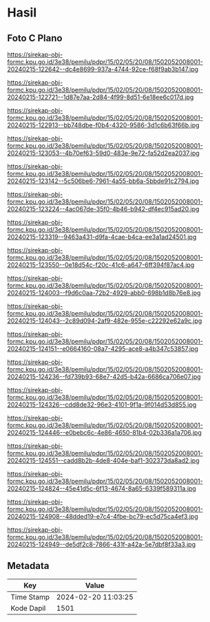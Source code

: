 # Hasil

## Foto C Plano

https://sirekap-obj-formc.kpu.go.id/3e38/pemilu/pdpr/15/02/05/20/08/1502052008001-20240215-122642--dc4e8699-937a-4744-92ce-f68f9ab3b147.jpg

https://sirekap-obj-formc.kpu.go.id/3e38/pemilu/pdpr/15/02/05/20/08/1502052008001-20240215-122721--1d87e7aa-2d84-4f99-8d51-6e18ee6c017d.jpg

https://sirekap-obj-formc.kpu.go.id/3e38/pemilu/pdpr/15/02/05/20/08/1502052008001-20240215-122913--bb748dbe-f0b4-4320-9586-3d1c6b63f66b.jpg

https://sirekap-obj-formc.kpu.go.id/3e38/pemilu/pdpr/15/02/05/20/08/1502052008001-20240215-123053--4b70ef63-59d0-483e-9e72-fa52d2ea2037.jpg

https://sirekap-obj-formc.kpu.go.id/3e38/pemilu/pdpr/15/02/05/20/08/1502052008001-20240215-123142--5c506be6-7961-4a55-bb6a-5bbde91c2794.jpg

https://sirekap-obj-formc.kpu.go.id/3e38/pemilu/pdpr/15/02/05/20/08/1502052008001-20240215-123224--4ac067de-35f0-4b46-b942-df4ec915ad20.jpg

https://sirekap-obj-formc.kpu.go.id/3e38/pemilu/pdpr/15/02/05/20/08/1502052008001-20240215-123319--9463a431-d9fa-4cae-b4ca-ee3a1ad24501.jpg

https://sirekap-obj-formc.kpu.go.id/3e38/pemilu/pdpr/15/02/05/20/08/1502052008001-20240215-123550--0e18d54c-f20c-41c6-a647-6ff394f87ac4.jpg

https://sirekap-obj-formc.kpu.go.id/3e38/pemilu/pdpr/15/02/05/20/08/1502052008001-20240215-124003--f9d6c0aa-72b2-4929-abb0-698b1d8b76e8.jpg

https://sirekap-obj-formc.kpu.go.id/3e38/pemilu/pdpr/15/02/05/20/08/1502052008001-20240215-124043--2c89d094-2af9-482e-955e-c22292e62a9c.jpg

https://sirekap-obj-formc.kpu.go.id/3e38/pemilu/pdpr/15/02/05/20/08/1502052008001-20240215-124151--e0664160-08a7-4295-ace8-a4b347c53857.jpg

https://sirekap-obj-formc.kpu.go.id/3e38/pemilu/pdpr/15/02/05/20/08/1502052008001-20240215-124236--fd739b93-68e7-42d5-b42a-6686ca706e07.jpg

https://sirekap-obj-formc.kpu.go.id/3e38/pemilu/pdpr/15/02/05/20/08/1502052008001-20240215-124326--cdd8de32-96e3-4101-9f1a-9f014d53d855.jpg

https://sirekap-obj-formc.kpu.go.id/3e38/pemilu/pdpr/15/02/05/20/08/1502052008001-20240215-124446--e0bebc6c-4e86-4650-81b4-02b336a1a706.jpg

https://sirekap-obj-formc.kpu.go.id/3e38/pemilu/pdpr/15/02/05/20/08/1502052008001-20240215-124551--cadd8b2b-4de8-404e-baf1-302373da8ad2.jpg

https://sirekap-obj-formc.kpu.go.id/3e38/pemilu/pdpr/15/02/05/20/08/1502052008001-20240215-124824--45e41d5c-6f13-4674-8a65-6339f589311a.jpg

https://sirekap-obj-formc.kpu.go.id/3e38/pemilu/pdpr/15/02/05/20/08/1502052008001-20240215-124908--48dded19-e7c4-4fbe-bc79-ec5d75ca4ef3.jpg

https://sirekap-obj-formc.kpu.go.id/3e38/pemilu/pdpr/15/02/05/20/08/1502052008001-20240215-124949--de5df2c8-7866-431f-a42a-5e7dbf8f33a3.jpg


## Metadata

| Key        | Value               |
| ---------- | ------------------- |
| Time Stamp | 2024-02-20 11:03:25 |
| Kode Dapil | 1501                |




